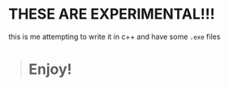 # THESE ARE EXPERIMENTAL!!!
this is me attempting to write it in c++ and have some `.exe` files

> # Enjoy!
